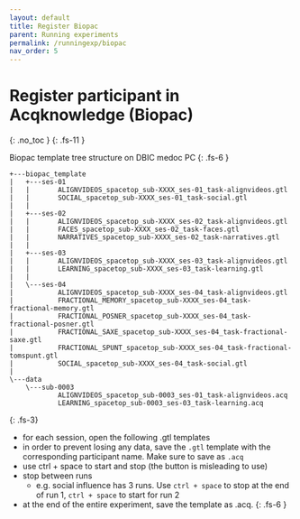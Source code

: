 ```yaml
---
layout: default
title: Register Biopac
parent: Running experiments
permalink: /runningexp/biopac
nav_order: 5
---
```


# Register participant in Acqknowledge (Biopac)
{: .no_toc }
{: .fs-11 }


Biopac template tree structure on DBIC medoc PC
{: .fs-6 }
```
+---biopac_template
|   +---ses-01
|   |       ALIGNVIDEOS_spacetop_sub-XXXX_ses-01_task-alignvideos.gtl
|   |       SOCIAL_spacetop_sub-XXXX_ses-01_task-social.gtl
|   |
|   +---ses-02
|   |       ALIGNVIDEOS_spacetop_sub-XXXX_ses-02_task-alignvideos.gtl
|   |       FACES_spacetop_sub-XXXX_ses-02_task-faces.gtl
|   |       NARRATIVES_spacetop_sub-XXXX_ses-02_task-narratives.gtl
|   |
|   +---ses-03
|   |       ALIGNVIDEOS_spacetop_sub-XXXX_ses-03_task-alignvideos.gtl
|   |       LEARNING_spacetop_sub-XXXX_ses-03_task-learning.gtl
|   |
|   \---ses-04
|           ALIGNVIDEOS_spacetop_sub-XXXX_ses-04_task-alignvideos.gtl
|           FRACTIONAL_MEMORY_spacetop_sub-XXXX_ses-04_task-fractional-memory.gtl
|           FRACTIONAL_POSNER_spacetop_sub-XXXX_ses-04_task-fractional-posner.gtl
|           FRACTIONAL_SAXE_spacetop_sub-XXXX_ses-04_task-fractional-saxe.gtl
|           FRACTIONAL_SPUNT_spacetop_sub-XXXX_ses-04_task-fractional-tomspunt.gtl
|           SOCIAL_spacetop_sub-XXXX_ses-04_task-social.gtl
|
\---data
    \---sub-0003
            ALIGNVIDEOS_spacetop_sub-0003_ses-01_task-alignvideos.acq
            LEARNING_spacetop_sub-0003_ses-03_task-learning.acq

```
{: .fs-3}

* for each session, open the following .gtl templates
* in order to prevent losing any data, save the `.gtl` template with the corresponding participant name. Make sure to save as `.acq`
* use ctrl + space to start and stop (the button is misleading to use)
* stop between runs
    * e.g. social influence has 3 runs. Use `ctrl + space` to stop at the end of run 1, `ctrl + space` to start for run 2
* at the end of the entire experiment, save the template as .acq.
{: .fs-6 }
